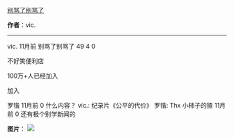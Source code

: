 

[别骂了别骂了](https://m.okjike.com/originalPosts/66571aba9e2e9fda020c41f9?s=ewoidSI6ICI1N2Y0ZGFjYWI2YzFlNTEzMDBiMDQyNmQiCn0=)

**作者**：vic.

---

vic.
11月前
别骂了别骂了
49
4
0

不好笑便利店

100万+人已经加入

加入

罗锴
11月前
0
什么内容？
vic.: 纪录片《公平的代价》
罗锴: Thx
小柿子的猹
11月前
0
还有极个别学新闻的

**图片**：
![](https://cdnv2.ruguoapp.com/FsuNgZukcY-t1XF7A6Ct_veHSi6Xv3.png?imageMogr2/auto-orient/thumbnail/1500x2000%3E)